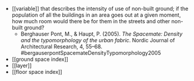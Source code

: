 - [[variable]] that describes the intensity of use of non-built ground; if the population of all the buildings in an area goes out at a given moment, how much room would there be for them in the streets and other non-built ground?
	- Berghauser Pont, M., & Haupt, P. (2005). _The Spacemate: Density and the typomorphology of the urban fabric_. Nordic Journal of Architectural Research, 4, 55–68. #bergauserpontSpacemateDensityTypomorphology2005
- [[ground space index]]
- [[layer]]
- [[floor space index]]